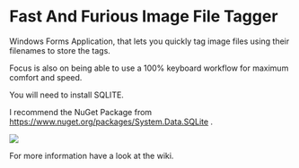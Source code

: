 # Fast And Furious Image File Tagger
Windows Forms Application, that lets you quickly tag image files using their filenames to store the tags.

Focus is also on being able to use a 100% keyboard workflow for maximum comfort and speed.

You will need to install SQLITE. 

I recommend the NuGet Package from https://www.nuget.org/packages/System.Data.SQLite .

<img src="http://dasparadoxon.de/dp_fastAndFuriousImageTagger_12.jpg">

For more information have a look at the wiki.


